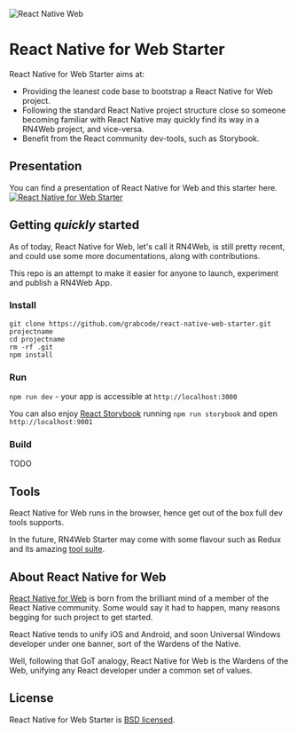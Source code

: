
<!--appid: wxf8c8c30c4ef8e3f6-->


![React Native Web](/app/assets/react-native-web.png "Logo React Native Web")

# React Native for Web Starter

React Native for Web Starter aims at:
- Providing the leanest code base to bootstrap a React Native for Web project.
- Following the standard React Native project structure close so someone becoming familiar with React Native may quickly find its way in a RN4Web project, and vice-versa.
- Benefit from the React community dev-tools, such as Storybook.

## Presentation
You can find a presentation of React Native for Web and this starter here.
[![React Native for Web Starter](https://img.youtube.com/vi/eV4pZ6vv1VE/0.jpg)](https://www.youtube.com/watch?v=eV4pZ6vv1VE)

## Getting *quickly* started

As of today, React Native for Web, let's call it RN4Web, is still pretty recent, and could use some more documentations, along with contributions.

This repo is an attempt to make it easier for anyone to launch, experiment and publish a RN4Web App.

### Install
```
git clone https://github.com/grabcode/react-native-web-starter.git projectname
cd projectname
rm -rf .git
npm install
```

### Run
`npm run dev` - your app is accessible at `http://localhost:3000`

You can also enjoy [React Storybook](https://github.com/kadirahq/react-storybook) running `npm run storybook` and open `http://localhost:9001`


### Build
TODO

## Tools

React Native for Web runs in the browser, hence get out of the box full dev tools supports.

In the future, RN4Web Starter may come with some flavour such as Redux and its amazing [tool suite](https://github.com/gaearon/redux-devtools).

## About React Native for Web

[React Native for Web](https://github.com/necolas/react-native-web) is born from the brilliant mind of a member of the React Native community. Some would say it had to happen, many reasons begging for such project to get started.

React Native tends to unify iOS and Android, and soon Universal Windows developer under one banner, sort of the Wardens of the Native.

Well, following that GoT analogy, React Native for Web is the Wardens of the Web, unifying any React developer under a common set of values.

## License

React Native for Web Starter is [BSD licensed](LICENSE).
